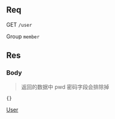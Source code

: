 ## Req

GET `/user`

Group `member`

## Res
### Body


> 返回的数据中 pwd 密码字段会排除掉

```js
{}

```

[User](../User)